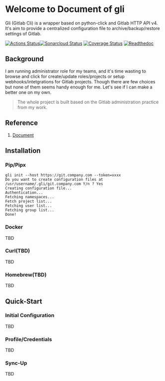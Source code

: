 # Welcome to Document of gli
Gli (Gitlab Cli) is a wrapper based on python-click and Gitlab HTTP API v4.
It's aim to provide a centralized configuration file to archive/backup/restore settings of Gitlab.

[![Actions Status](https://github.com/evinoca/gli/workflows/CI/badge.svg)](https://github.com/evinoca/gli/actions?query=workflow%3ACI)[![Sonarcloud Status](https://sonarcloud.io/api/project_badges/measure?project=evinoca_MyCli&metric=alert_status)](https://sonarcloud.io/dashboard?id=evinoca_MyCli) [![Coverage Status](https://coveralls.io/repos/github/evinoca/gli/badge.svg?branch=master)](https://coveralls.io/github/evinoca/gli?branch=master) [![Readthedoc](https://readthedocs.org/projects/gli/badge/?version=latest)](https://gli.readthedocs.io/en/latest/)

## Background
I am running administrator role for my teams, and it's time wasting to browse and click for create/update roles/projects or setup webhooks/intetgrations for Gitlab projects. Though there are few choices but none of them seems handy enough for me. Let's see if I can make a better one on my own.

> The whole project is built based on the Gitlab administration practice from my work.

## Reference
1. [Document](https://gli.readthedocs.io/en/latest/)

## Installation


### Pip/Pipx
```
gli init --host https://git.company.com --token=xxxx
Do you want to create configuration files at /usr/username/.gli/git.company.com Y/n ? Yes
Creating configuration file...
Authentication...
Fetching namespaces...
Fetch project list...
Fetching user list...
Fetching group list...
Done!
```

### Docker
TBD

### Curl(TBD)
TBD

### Homebrew(TBD)
TBD

## Quick-Start

### Initial Configuration
TBD

### Profile/Credentials
TBD

### Sync-Up
TBD
